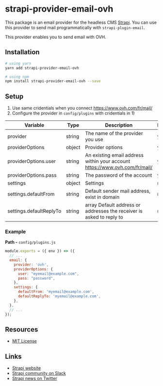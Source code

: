 # strapi-provider-email-ovh
This package is an email provider for the headless CMS [Strapi](https://github.com/strapi/strapi).
You can use this provider to send mail programmatically with `strapi-plugin-email`.

This provider enables you to send email with OVH.

## Installation

```bash
# using yarn
yarn add strapi-provider-email-ovh

# using npm
npm install strapi-provider-email-ovh --save
```

## Setup

1) Use same cridentials when you connect https://www.ovh.com/fr/mail/
2) Configure the provider in `config/plugins` with cridentials in 1)

| Variable                  | Type                    | Description                                                                                                                         | Required | Default   |
| ------------------------- | ----------------------- | ----------------------------------------------------------------------------------------------------------------------------------- | -------- | --------- |
| provider                  | string                  | The name of the provider you use                                                                                                    | yes      |           |
| providerOptions           | object                  | Provider options                                                                                                                    | yes      |           |
| providerOptions.user  | string                  | An existing email address within your account https://www.ovh.com/fr/mail/                                                                                        | yes      |           |
| providerOptions.pass  | string                  | The password of the account                                                                                                   | yes      |           |
settings	| object |	Settings |	no	| {}
settings.defaultFrom |	string	| Default sender mail address, exist in domain	| no	| undefined
settings.defaultReplyTo |	string | array	Default address or addresses the receiver is asked to reply to	| no	| undefined


### Example

**Path -** `config/plugins.js`

```js
module.exports = ({ env }) => ({
  // ...
  email: {
    provider: 'ovh',
    providerOptions: {
      user: "myemail@example.com",
      pass: "password",
    },
    settings: {
      defaultFrom: 'myemail@example.com',
      defaultReplyTo: 'myemail@example.com',
    },
  },
  // ...
});
```

## Resources

- [MIT License](LICENSE.md)

## Links

- [Strapi website](http://strapi.io/)
- [Strapi community on Slack](http://slack.strapi.io)
- [Strapi news on Twitter](https://twitter.com/strapijs)
